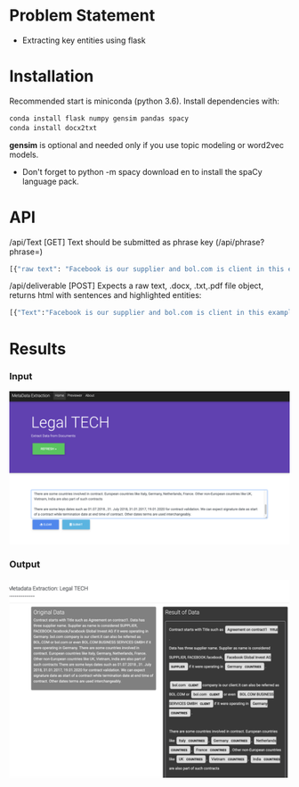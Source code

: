 # Problem Statement

- Extracting key entities using flask

# Installation

Recommended start is miniconda (python 3.6).
Install dependencies with:
```bash
conda install flask numpy gensim pandas spacy 
conda install docx2txt 
```
**gensim** is optional and needed only if you use topic modeling or word2vec models.
- Don't forget to python -m spacy download en to install the spaCy language pack.


# API

/api/Text [GET]
Text should be submitted as phrase key (/api/phrase?phrase=)
```bash
[{"raw text": "Facebook is our supplier and bol.com is client in this example".}]
```
/api/deliverable [POST]
Expects a raw text, .docx, .txt,.pdf file object, returns html with sentences and highlighted entities:
```bash
[{"Text":"Facebook is our supplier and bol.com is client in this example", {"entity":"Facebook"},"label":"Supplier"}]
```
# Results
### Input

!["User Interface"](images/img1.png)

### Output

!["User Interface"](images/img2.png)
